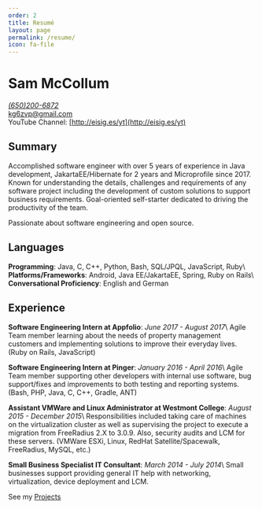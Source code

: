 ```yaml
---
order: 2
title: Resumé
layout: page
permalink: /resume/
icon: fa-file
---
```


# Sam McCollum
[_(650)200-6872_](tel:+16502006872)<br>
[kg6zvp@gmail.com](mailto:kg6zvp@gmail.com)<br>
YouTube Channel: [http://eisig.es/yt](http://eisig.es/yt)

## Summary

Accomplished software engineer with over 5 years of experience in Java development, JakartaEE/Hibernate for 2 years and Microprofile since 2017. Known for understanding the details, challenges and requirements of any software project including the development of custom solutions to support business requirements. Goal-oriented self-starter dedicated to driving the productivity of the team.

Passionate about software engineering and open source.

## Languages

**Programming**: Java, C, C++, Python, Bash, SQL/JPQL, JavaScript, Ruby\\
**Platforms/Frameworks**: Android, Java EE/JakartaEE, Spring, Ruby on Rails\\
**Conversational Proficiency**: English and German

## Experience

**Software Engineering Intern at Appfolio**: *June 2017 - August 2017*\\
Agile Team member learning about the needs of property management customers and implementing solutions to improve their everyday lives. (Ruby on Rails, JavaScript)

**Software Engineering Intern at Pinger**: *January 2016 - April 2016*\\
Agile Team member supporting other developers with internal use software, bug support/fixes and improvements to both testing and reporting systems. (Bash, PHP, Java, C, C++, Gradle, ANT)

**Assistant VMWare and Linux Administrator at Westmont College**: *August 2015 - December 2015*\\
Responsibilities included taking care of machines on the virtualization cluster as well as supervising the project to execute a migration from FreeRadius 2.X to 3.0.9. Also, security audits and LCM for these servers. (VMWare ESXi, Linux, RedHat Satellite/Spacewalk, FreeRadius, MySQL, etc.)

**Small Business Specialist IT Consultant**: *March 2014 - July 2014*\\
Small businesses support providing general IT help with networking, virtualization, device deployment and LCM.

See my [Projects](/projects)
